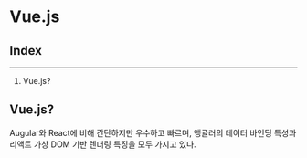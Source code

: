 Vue.js
======

## Index
----
1. Vue.js?

## Vue.js?
Augular와 React에 비해 간단하지만 우수하고 빠르며, 
앵귤러의 데이터 바인딩 특성과 리액트 가상 DOM 기반 렌더링 특징을 모두 가지고 있다.
